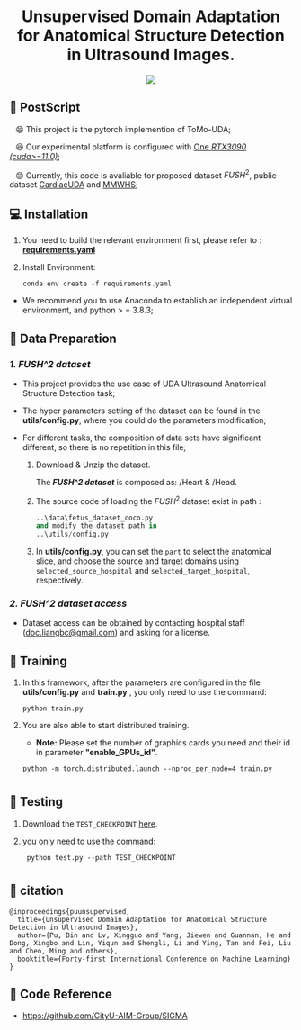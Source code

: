 <div align=center>
<h1> Unsupervised Domain Adaptation for Anatomical Structure Detection in Ultrasound Images.</h1>
</div>
<div align=center>

<!-- <a src="https://img.shields.io/badge/%F0%9F%93%96-ICCV_2023-8A2BE2.svg?style=flat-square" href="https://arxiv.org/abs/2309.11145">
<img src="https://img.shields.io/badge/%F0%9F%93%96-ICCV_2023-8A2BE2.svg?style=flat-square">
</a> -->
   
<a src="https://img.shields.io/badge/%F0%9F%9A%80-xmed_Lab-ed6c00.svg?style=flat-square" href="https://xmengli.github.io/">
<img src="https://img.shields.io/badge/%F0%9F%9A%80-xmed_Lab-ed6c00.svg?style=flat-square">
</a>

<!-- <a src="https://img.shields.io/badge/%F0%9F%9A%80-XiaoweiXu's Github-blue.svg?style=flat-square" href="https://github.com/XiaoweiXu/CardiacUDA-dataset">
<img src="https://img.shields.io/badge/%F0%9F%9A%80-Xiaowei Xu's Github-blue.svg?style=flat-square">
</a> -->

</div>


## :hammer: PostScript
&ensp; :smile: This project is the pytorch implemention of ToMo-UDA;

&ensp; :laughing: Our experimental platform is configured with <u>One *RTX3090 (cuda>=11.0)*</u>; 

&ensp; :blush: Currently, this code is avaliable for proposed dataset $FUSH^2$, public dataset <a href="https://github.com/xmed-lab/GraphEcho">CardiacUDA</a> and <a href="https://zmiclab.github.io/zxh/0/mmwhs/">MMWHS</a>;  

<!-- &ensp; :smiley: For codes and accessment that related to dataset ***CardiacUDA***; -->


## :computer: Installation


1. You need to build the relevant environment first, please refer to : [**requirements.yaml**](requirements.yaml)

2. Install Environment:
    ```
    conda env create -f requirements.yaml
    ```

+ We recommend you to use Anaconda to establish an independent virtual environment, and python > = 3.8.3; 


## :blue_book: Data Preparation

### *1. FUSH^2 dataset*
 * This project provides the use case of UDA Ultrasound Anatomical Structure Detection task;

 * The hyper parameters setting of the dataset can be found in the **utils/config.py**, where you could do the parameters modification;

 * For different tasks, the composition of data sets have significant different, so there is no repetition in this file;


   <!-- #### *1.1. Download The **$FUSH^2$**.* -->
   <!-- :speech_balloon: The detail of CAMUS, please refer to: https://www.creatis.insa-lyon.fr/Challenge/camus/index.html/. -->

   1. Download & Unzip the dataset.

      The ***FUSH^2 dataset*** is composed as: /Heart & /Head.

   2. The source code of loading the $FUSH^2$ dataset exist in path :

      ```python
      ..\data\fetus_dataset_coco.py
      and modify the dataset path in
      ..\utils/config.py
      ```
      

   3. In **utils/config.py**, you can set the ```part``` to select the anatomical slice, and choose the source and target domains using ```selected_source_hospital``` and ```selected_target_hospital```, respectively.
   
   <!-- #### *1.2. Download The **CardiacUDA**.*

   :speech_balloon: The detail of CardiacUDA, please refer to: https://echonet.github.io/dynamic/.

   1. Download & Unzip the dataset.

      - The ***CardiacUDA*** dataset is consist of: /Video, FileList.csv & VolumeTracings.csv.

   2. The source code of loading the Echonet dataset exist in path :

      ```python
      ..\datasets\echo.py
      and modify the dataset path in
      ..\train_camus_echo.py
      ``` -->
### *2. FUSH^2 dataset access*
  * Dataset access can be obtained by contacting hospital staff (doc.liangbc@gmail.com) and asking for a license.
    
## :feet: Training

1. In this framework, after the parameters are configured in the file **utils/config.py** and **train.py** , you only need to use the command:

    ```shell
    python train.py
    ```

2. You are also able to start distributed training. 

   - **Note:** Please set the number of graphics cards you need and their id in parameter **"enable_GPUs_id"**.
   ```shell
   python -m torch.distributed.launch --nproc_per_node=4 train.py
   ```

#

## :feet: Testing
1. Download the ```TEST_CHECKPOINT``` <a href="https://drive.google.com/drive/folders/1XvrZR4DOWA58aSsVK6FYTWqtXIid2VPd?usp=sharing">here</a>.

2. you only need to use the command:

   ```shell
    python test.py --path TEST_CHECKPOINT
    ```
#


## :feet: citation

```
@inproceedings{puunsupervised,
  title={Unsupervised Domain Adaptation for Anatomical Structure Detection in Ultrasound Images},
  author={Pu, Bin and Lv, Xingguo and Yang, Jiewen and Guannan, He and Dong, Xingbo and Lin, Yiqun and Shengli, Li and Ying, Tan and Fei, Liu and Chen, Ming and others},
  booktitle={Forty-first International Conference on Machine Learning}
}
```


## :rocket: Code Reference 
  - https://github.com/CityU-AIM-Group/SIGMA

<!-- ###### :rocket: Updates Ver 1.0（PyTorch）
###### :rocket: Project Created by Jiewen Yang : jyangcu@connect.ust.hk -->
